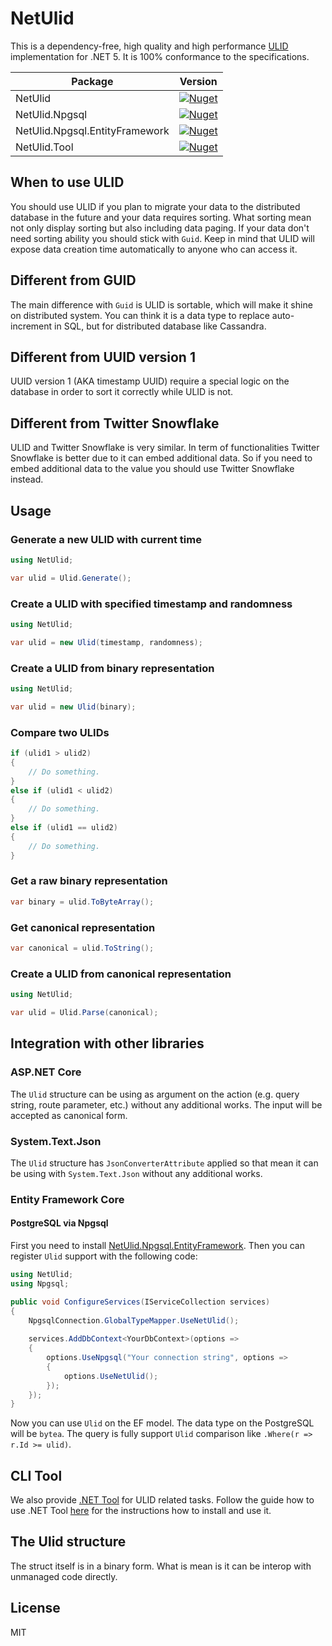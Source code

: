 # NetUlid

This is a dependency-free, high quality and high performance [ULID](https://github.com/ulid/spec) implementation for
.NET 5. It is 100% conformance to the specifications.

| Package                        | Version                                                                                                                                   |
| ------------------------------ | ----------------------------------------------------------------------------------------------------------------------------------------- |
| NetUlid                        | [![Nuget](https://img.shields.io/nuget/v/NetUlid)](https://www.nuget.org/packages/NetUlid/)                                               |
| NetUlid.Npgsql                 | [![Nuget](https://img.shields.io/nuget/v/NetUlid.Npgsql)](https://www.nuget.org/packages/NetUlid.Npgsql/)                                 |
| NetUlid.Npgsql.EntityFramework | [![Nuget](https://img.shields.io/nuget/v/NetUlid.Npgsql.EntityFramework)](https://www.nuget.org/packages/NetUlid.Npgsql.EntityFramework/) |
| NetUlid.Tool                   | [![Nuget](https://img.shields.io/nuget/v/NetUlid.Tool)](https://www.nuget.org/packages/NetUlid.Tool)                                      |

## When to use ULID

You should use ULID if you plan to migrate your data to the distributed database in the future and your data requires
sorting. What sorting mean not only display sorting but also including data paging. If your data don't need sorting
ability you should stick with `Guid`. Keep in mind that ULID will expose data creation time automatically to anyone who
can access it.

## Different from GUID

The main difference with `Guid` is ULID is sortable, which will make it shine on distributed system. You can think it is
a data type to replace auto-increment in SQL, but for distributed database like Cassandra.

## Different from UUID version 1

UUID version 1 (AKA timestamp UUID) require a special logic on the database in order to sort it correctly while ULID is
not.

## Different from Twitter Snowflake

ULID and Twitter Snowflake is very similar. In term of functionalities Twitter Snowflake is better due to it can embed
additional data. So if you need to embed additional data to the value you should use Twitter Snowflake instead.

## Usage

### Generate a new ULID with current time

```csharp
using NetUlid;

var ulid = Ulid.Generate();
```

### Create a ULID with specified timestamp and randomness

```csharp
using NetUlid;

var ulid = new Ulid(timestamp, randomness);
```

### Create a ULID from binary representation

```csharp
using NetUlid;

var ulid = new Ulid(binary);
```

### Compare two ULIDs

```csharp
if (ulid1 > ulid2)
{
    // Do something.
}
else if (ulid1 < ulid2)
{
    // Do something.
}
else if (ulid1 == ulid2)
{
    // Do something.
}
```

### Get a raw binary representation

```csharp
var binary = ulid.ToByteArray();
```

### Get canonical representation

```csharp
var canonical = ulid.ToString();
```

### Create a ULID from canonical representation

```csharp
using NetUlid;

var ulid = Ulid.Parse(canonical);
```

## Integration with other libraries

### ASP.NET Core

The `Ulid` structure can be using as argument on the action (e.g. query string, route parameter, etc.) without any
additional works. The input will be accepted as canonical form.

### System.Text.Json

The `Ulid` structure has `JsonConverterAttribute` applied so that mean it can be using with `System.Text.Json` without
any additional works.

### Entity Framework Core

#### PostgreSQL via Npgsql

First you need to install
[NetUlid.Npgsql.EntityFramework](https://www.nuget.org/packages/NetUlid.Npgsql.EntityFramework/). Then you can
register `Ulid` support with the following code:

```csharp
using NetUlid;
using Npgsql;

public void ConfigureServices(IServiceCollection services)
{
    NpgsqlConnection.GlobalTypeMapper.UseNetUlid();
    
    services.AddDbContext<YourDbContext>(options =>
    {
        options.UseNpgsql("Your connection string", options =>
        {
            options.UseNetUlid();
        });
    });
}
```

Now you can use `Ulid` on the EF model. The data type on the PostgreSQL will be `bytea`. The query is fully
support `Ulid` comparison like `.Where(r => r.Id >= ulid)`.

## CLI Tool

We also provide [.NET Tool](https://www.nuget.org/packages/NetUlid.Tool) for ULID related tasks. Follow the guide how to
use .NET Tool [here](https://docs.microsoft.com/en-us/dotnet/core/tools/global-tools) for the instructions how to
install and use it.

## The Ulid structure

The struct itself is in a binary form. What is mean is it can be interop with unmanaged code directly.

## License

MIT
